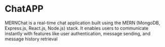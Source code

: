 # ChatAPP
MERNChat is a real-time chat application built using the MERN (MongoDB, Express.js, React.js, Node.js) stack. It enables users to communicate instantly with features like user authentication, message sending, and message history retrieval
